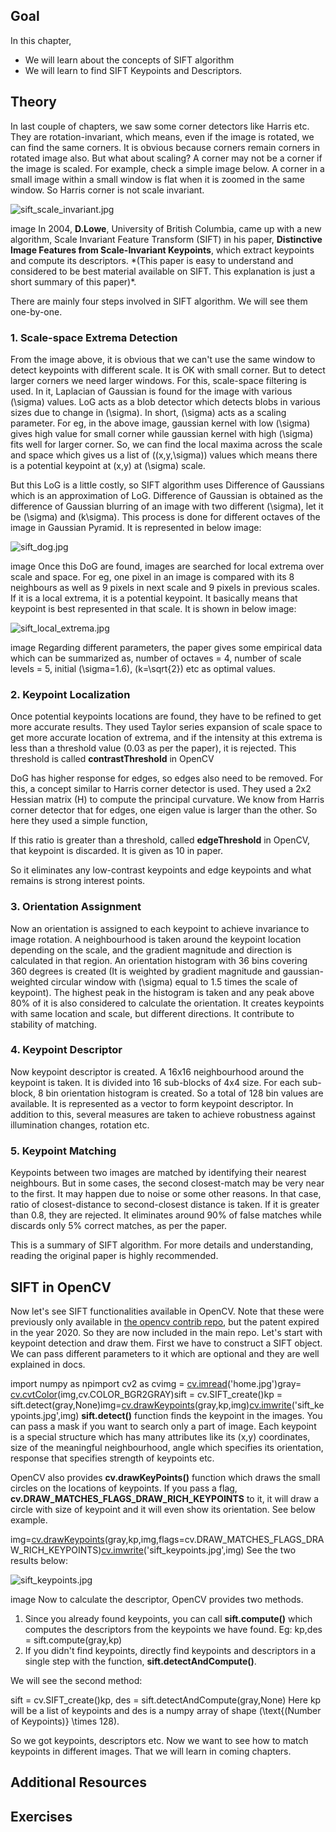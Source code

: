 
## Goal

In this chapter,

* We will learn about the concepts of SIFT algorithm
* We will learn to find SIFT Keypoints and Descriptors.

## Theory

In last couple of chapters, we saw some corner detectors like Harris etc. They are rotation-invariant, which means, even if the image is rotated, we can find the same corners. It is obvious because corners remain corners in rotated image also. But what about scaling? A corner may not be a corner if the image is scaled. For example, check a simple image below. A corner in a small image within a small window is flat when it is zoomed in the same window. So Harris corner is not scale invariant.

![sift_scale_invariant.jpg](../../sift_scale_invariant.jpg)

image
 In 2004, **D.Lowe**, University of British Columbia, came up with a new algorithm, Scale Invariant Feature Transform (SIFT) in his paper, **Distinctive Image Features from Scale-Invariant Keypoints**, which extract keypoints and compute its descriptors. \*(This paper is easy to understand and considered to be best material available on SIFT. This explanation is just a short summary of this paper)\*.

There are mainly four steps involved in SIFT algorithm. We will see them one-by-one.

### 1. Scale-space Extrema Detection

From the image above, it is obvious that we can't use the same window to detect keypoints with different scale. It is OK with small corner. But to detect larger corners we need larger windows. For this, scale-space filtering is used. In it, Laplacian of Gaussian is found for the image with various \(\sigma\) values. LoG acts as a blob detector which detects blobs in various sizes due to change in \(\sigma\). In short, \(\sigma\) acts as a scaling parameter. For eg, in the above image, gaussian kernel with low \(\sigma\) gives high value for small corner while gaussian kernel with high \(\sigma\) fits well for larger corner. So, we can find the local maxima across the scale and space which gives us a list of \((x,y,\sigma)\) values which means there is a potential keypoint at (x,y) at \(\sigma\) scale.

But this LoG is a little costly, so SIFT algorithm uses Difference of Gaussians which is an approximation of LoG. Difference of Gaussian is obtained as the difference of Gaussian blurring of an image with two different \(\sigma\), let it be \(\sigma\) and \(k\sigma\). This process is done for different octaves of the image in Gaussian Pyramid. It is represented in below image:

![sift_dog.jpg](../../sift_dog.jpg)

image
 Once this DoG are found, images are searched for local extrema over scale and space. For eg, one pixel in an image is compared with its 8 neighbours as well as 9 pixels in next scale and 9 pixels in previous scales. If it is a local extrema, it is a potential keypoint. It basically means that keypoint is best represented in that scale. It is shown in below image:

![sift_local_extrema.jpg](../../sift_local_extrema.jpg)

image
 Regarding different parameters, the paper gives some empirical data which can be summarized as, number of octaves = 4, number of scale levels = 5, initial \(\sigma=1.6\), \(k=\sqrt{2}\) etc as optimal values.

### 2. Keypoint Localization

Once potential keypoints locations are found, they have to be refined to get more accurate results. They used Taylor series expansion of scale space to get more accurate location of extrema, and if the intensity at this extrema is less than a threshold value (0.03 as per the paper), it is rejected. This threshold is called **contrastThreshold** in OpenCV

DoG has higher response for edges, so edges also need to be removed. For this, a concept similar to Harris corner detector is used. They used a 2x2 Hessian matrix (H) to compute the principal curvature. We know from Harris corner detector that for edges, one eigen value is larger than the other. So here they used a simple function,

If this ratio is greater than a threshold, called **edgeThreshold** in OpenCV, that keypoint is discarded. It is given as 10 in paper.

So it eliminates any low-contrast keypoints and edge keypoints and what remains is strong interest points.

### 3. Orientation Assignment

Now an orientation is assigned to each keypoint to achieve invariance to image rotation. A neighbourhood is taken around the keypoint location depending on the scale, and the gradient magnitude and direction is calculated in that region. An orientation histogram with 36 bins covering 360 degrees is created (It is weighted by gradient magnitude and gaussian-weighted circular window with \(\sigma\) equal to 1.5 times the scale of keypoint). The highest peak in the histogram is taken and any peak above 80% of it is also considered to calculate the orientation. It creates keypoints with same location and scale, but different directions. It contribute to stability of matching.

### 4. Keypoint Descriptor

Now keypoint descriptor is created. A 16x16 neighbourhood around the keypoint is taken. It is divided into 16 sub-blocks of 4x4 size. For each sub-block, 8 bin orientation histogram is created. So a total of 128 bin values are available. It is represented as a vector to form keypoint descriptor. In addition to this, several measures are taken to achieve robustness against illumination changes, rotation etc.

### 5. Keypoint Matching

Keypoints between two images are matched by identifying their nearest neighbours. But in some cases, the second closest-match may be very near to the first. It may happen due to noise or some other reasons. In that case, ratio of closest-distance to second-closest distance is taken. If it is greater than 0.8, they are rejected. It eliminates around 90% of false matches while discards only 5% correct matches, as per the paper.

This is a summary of SIFT algorithm. For more details and understanding, reading the original paper is highly recommended.

## SIFT in OpenCV

Now let's see SIFT functionalities available in OpenCV. Note that these were previously only available in [the opencv contrib repo](https://github.com/opencv/opencv_contrib "https://github.com/opencv/opencv_contrib"), but the patent expired in the year 2020. So they are now included in the main repo. Let's start with keypoint detection and draw them. First we have to construct a SIFT object. We can pass different parameters to it which are optional and they are well explained in docs. 

import numpy as npimport cv2 as cvimg = [cv.imread](../../d4/da8/group__imgcodecs.html#ga288b8b3da0892bd651fce07b3bbd3a56 "../../d4/da8/group__imgcodecs.html#ga288b8b3da0892bd651fce07b3bbd3a56")('home.jpg')gray= [cv.cvtColor](../../d8/d01/group__imgproc__color__conversions.html#ga397ae87e1288a81d2363b61574eb8cab "../../d8/d01/group__imgproc__color__conversions.html#ga397ae87e1288a81d2363b61574eb8cab")(img,cv.COLOR\_BGR2GRAY)sift = cv.SIFT\_create()kp = sift.detect(gray,None)img=[cv.drawKeypoints](../../d4/d5d/group__features2d__draw.html#ga5d2bafe8c1c45289bc3403a40fb88920 "../../d4/d5d/group__features2d__draw.html#ga5d2bafe8c1c45289bc3403a40fb88920")(gray,kp,img)[cv.imwrite](../../d4/da8/group__imgcodecs.html#gabbc7ef1aa2edfaa87772f1202d67e0ce "../../d4/da8/group__imgcodecs.html#gabbc7ef1aa2edfaa87772f1202d67e0ce")('sift\_keypoints.jpg',img) **sift.detect()** function finds the keypoint in the images. You can pass a mask if you want to search only a part of image. Each keypoint is a special structure which has many attributes like its (x,y) coordinates, size of the meaningful neighbourhood, angle which specifies its orientation, response that specifies strength of keypoints etc.

OpenCV also provides **cv.drawKeyPoints()** function which draws the small circles on the locations of keypoints. If you pass a flag, **cv.DRAW\_MATCHES\_FLAGS\_DRAW\_RICH\_KEYPOINTS** to it, it will draw a circle with size of keypoint and it will even show its orientation. See below example. 

img=[cv.drawKeypoints](../../d4/d5d/group__features2d__draw.html#ga5d2bafe8c1c45289bc3403a40fb88920 "../../d4/d5d/group__features2d__draw.html#ga5d2bafe8c1c45289bc3403a40fb88920")(gray,kp,img,flags=cv.DRAW\_MATCHES\_FLAGS\_DRAW\_RICH\_KEYPOINTS)[cv.imwrite](../../d4/da8/group__imgcodecs.html#gabbc7ef1aa2edfaa87772f1202d67e0ce "../../d4/da8/group__imgcodecs.html#gabbc7ef1aa2edfaa87772f1202d67e0ce")('sift\_keypoints.jpg',img) See the two results below:

![sift_keypoints.jpg](../../sift_keypoints.jpg)

image
 Now to calculate the descriptor, OpenCV provides two methods.

1. Since you already found keypoints, you can call **sift.compute()** which computes the descriptors from the keypoints we have found. Eg: kp,des = sift.compute(gray,kp)
2. If you didn't find keypoints, directly find keypoints and descriptors in a single step with the function, **sift.detectAndCompute()**.

We will see the second method: 

sift = cv.SIFT\_create()kp, des = sift.detectAndCompute(gray,None) Here kp will be a list of keypoints and des is a numpy array of shape \(\text{(Number of Keypoints)} \times 128\).

So we got keypoints, descriptors etc. Now we want to see how to match keypoints in different images. That we will learn in coming chapters.

## Additional Resources

## Exercises

